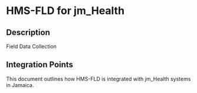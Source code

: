 # HMS-FLD for jm_Health

## Description

Field Data Collection

## Integration Points

This document outlines how HMS-FLD is integrated with jm_Health systems in Jamaica.
